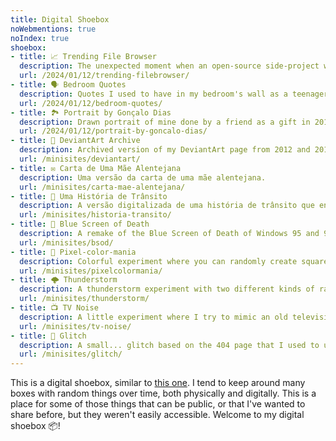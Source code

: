 ```yaml
---
title: Digital Shoebox
noWebmentions: true
noIndex: true
shoebox:
- title: 📈 Trending File Browser
  description: The unexpected moment when an open-source side-project was trending in GitHub in 2017.
  url: /2024/01/12/trending-filebrowser/
- title: 🗣️ Bedroom Quotes
  description: Quotes I used to have in my bedroom's wall as a teenager.
  url: /2024/01/12/bedroom-quotes/
- title: 🏞️ Portrait by Gonçalo Dias
  description: Drawn portrait of mine done by a friend as a gift in 2019.
  url: /2024/01/12/portrait-by-goncalo-dias/
- title: 🦙 DeviantArt Archive
  description: Archived version of my DeviantArt page from 2012 and 2013.
  url: /minisites/deviantart/
- title: ✉️ Carta de Uma Mãe Alentejana
  description: Uma versão da carta de uma mãe alentejana.
  url: /minisites/carta-mae-alentejana/
- title: 🚦 Uma História de Trânsito
  description: A versão digitalizada de uma história de trânsito que encontrei entre documentos antigos.
  url: /minisites/historia-transito/
- title: 🔵 Blue Screen of Death
  description: A remake of the Blue Screen of Death of Windows 95 and 98.
  url: /minisites/bsod/
- title: 🌈 Pixel-color-mania
  description: Colorful experiment where you can randomly create squares, lines and adjust their size and overlaying settings.
  url: /minisites/pixelcolormania/
- title: 🌩️ Thunderstorm
  description: A thunderstorm experiment with two different kinds of rain and lightenings.
  url: /minisites/thunderstorm/
- title: 📺 TV Noise
  description: A little experiment where I try to mimic an old television noise. Both the sound and the image.
  url: /minisites/tv-noise/
- title: 📡 Glitch
  description: A small... glitch based on the 404 page that I used to use for quite a long time.
  url: /minisites/glitch/
---
```


This is a digital shoebox, similar to [this one](https://gilest.org/shoebox.html). I tend to keep around many boxes with random things over time, both physically and digitally. This is a place for some of those things that can be public, or that I've wanted to share before, but they weren't easily accessible. Welcome to my digital shoebox 📦!

<!--more-->

